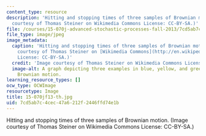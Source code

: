 ```yaml
---
content_type: resource
description: 'Hitting and stopping times of three samples of Brownian motion. (Image
  courtesy of Thomas Steiner on Wikimedia Commons License: CC-BY-SA.)'
file: /courses/15-070j-advanced-stochastic-processes-fall-2013/7cd5ab7c4cec47a6212f2446ffd74e1b_15-070jf13-th.jpg
file_type: image/jpeg
image_metadata:
  caption: 'Hitting and stopping times of three samples of Brownian motion. (Image
    courtesy of Thomas Steiner on [Wikimedia Commons](http://en.wikipedia.org/wiki/File:HittingTimes1.png).
    License: CC-BY-SA.)'
  credit: 'Image courtesy of Thomas Steiner on Wikimedia Commons License: CC-BY-SA.'
  image-alt: A graph depicting three examples in blue, yellow, and green of stopped
    Brownian motion.
learning_resource_types: []
ocw_type: OCWImage
resourcetype: Image
title: 15-070jf13-th.jpg
uid: 7cd5ab7c-4cec-47a6-212f-2446ffd74e1b
---
```

Hitting and stopping times of three samples of Brownian motion. (Image courtesy of Thomas Steiner on Wikimedia Commons License: CC-BY-SA.)

